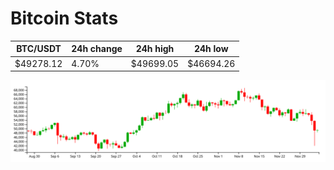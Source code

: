 # Bitcoin Stats

BTC/USDT|24h change|24h high|24h low|
|---|---|---|---|
|$49278.12|4.70%|$49699.05|$46694.26|

<img src="./chart.svg">
